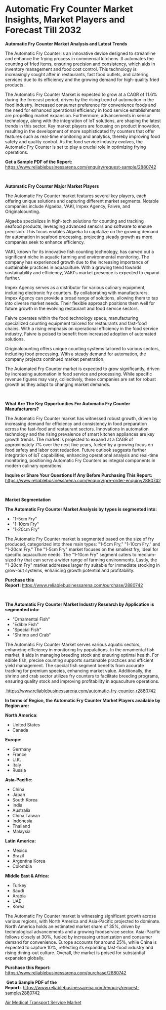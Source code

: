 <p><h1>Automatic Fry Counter Market Insights, Market Players and Forecast Till 2032</h1></p><p><strong>Automatic Fry Counter Market Analysis and Latest Trends</strong></p>
<p><p>The Automatic Fry Counter is an innovative device designed to streamline and enhance the frying process in commercial kitchens. It automates the counting of fried items, ensuring precision and consistency, which aids in inventory management and food cost control. This technology is increasingly sought after in restaurants, fast food outlets, and catering services due to its efficiency and the growing demand for high-quality fried products.</p><p>The Automatic Fry Counter Market is expected to grow at a CAGR of 11.6% during the forecast period, driven by the rising trend of automation in the food industry. Increased consumer preference for convenience foods and the need for enhanced operational efficiency in food service establishments are propelling market expansion. Furthermore, advancements in sensor technology, along with the integration of IoT solutions, are shaping the latest trends in this sector. Key market players are focusing on product innovation, resulting in the development of more sophisticated fry counters that offer features such as real-time monitoring and analytics, thereby improving food safety and quality control. As the food service industry evolves, the Automatic Fry Counter is set to play a crucial role in optimizing frying operations.</p></p>
<p><strong>Get a Sample PDF of the Report:&nbsp;</strong> <a href="https://www.reliablebusinessarena.com/enquiry/request-sample/2880742?utm_campaign=3168&utm_medium=2&utm_source=Github&utm_content=ia&utm_term=12032025&utm_id=automatic-fry-counter">https://www.reliablebusinessarena.com/enquiry/request-sample/2880742</a></p>
<p>&nbsp;</p>
<p><strong>Automatic Fry Counter Major Market Players</strong></p>
<p><p>The Automatic Fry Counter market features several key players, each offering unique solutions and capturing different market segments. Notable companies include Algaeba, VAKI, Impex Agency, Faivre, and Originalcounting.</p><p>Algaeba specializes in high-tech solutions for counting and tracking seafood products, leveraging advanced sensors and software to ensure precision. This focus enables Algaeba to capitalize on the growing demand for automation in seafood processing, projecting steady growth as more companies seek to enhance efficiency.</p><p>VAKI, known for its innovative fish counting technology, has carved out a significant niche in aquatic farming and environmental monitoring. The company has experienced growth due to the increasing importance of sustainable practices in aquaculture. With a growing trend towards sustainability and efficiency, VAKI's market presence is expected to expand further.</p><p>Impex Agency serves as a distributor for various culinary equipment, including electronic fry counters. By collaborating with manufacturers, Impex Agency can provide a broad range of solutions, allowing them to tap into diverse market needs. Their flexible approach positions them well for future growth in the evolving restaurant and food service sectors.</p><p>Faivre operates within the food technology space, manufacturing specialized counting equipment tailored for restaurants and fast-food chains. With a rising emphasis on operational efficiency in the food service industry, Faivre is poised to benefit from increased adoption of automated solutions.</p><p>Originalcounting offers unique counting systems tailored to various sectors, including food processing. With a steady demand for automation, the company projects continued market penetration.</p><p>The Automated Fry Counter market is expected to grow significantly, driven by increasing automation in food service and processing. While specific revenue figures may vary, collectively, these companies are set for robust growth as they adapt to changing market demands.</p></p>
<p>&nbsp;</p>
<p><strong>What Are The Key Opportunities For Automatic Fry Counter Manufacturers?</strong></p>
<p><p>The Automatic Fry Counter market has witnessed robust growth, driven by increasing demand for efficiency and consistency in food preparation across the fast-food and restaurant sectors. Innovations in automation technology and the rising prevalence of smart kitchen appliances are key growth trends. The market is projected to expand at a CAGR of approximately 7% over the next five years, fueled by a growing focus on food safety and labor cost reduction. Future outlook suggests further integration of IoT capabilities, enhancing operational analysis and real-time monitoring, positioning Automatic Fry Counters as integral components in modern culinary operations.</p></p>
<p><strong>Inquire or Share Your Questions If Any Before Purchasing This Report:</strong> <a href="https://www.reliablebusinessarena.com/enquiry/pre-order-enquiry/2880742?utm_campaign=3168&utm_medium=2&utm_source=Github&utm_content=ia&utm_term=12032025&utm_id=automatic-fry-counter">https://www.reliablebusinessarena.com/enquiry/pre-order-enquiry/2880742</a></p>
<p>&nbsp;</p>
<p><strong>Market Segmentation</strong></p>
<p><strong>The Automatic Fry Counter Market Analysis by types is segmented into:</strong></p>
<p><ul><li>"1-5cm Fry"</li><li>"1-10cm Fry"</li><li>"1-20cm Fry"</li></ul></p>
<p><p>The Automatic Fry Counter market is segmented based on the size of fry produced, categorized into three main types: "1-5cm Fry," "1-10cm Fry," and "1-20cm Fry." The "1-5cm Fry" market focuses on the smallest fry, ideal for specific aquaculture needs. The "1-10cm Fry" segment caters to medium-sized fry that can serve a wider range of farming environments. Lastly, the "1-20cm Fry" market addresses larger fry suitable for immediate stocking in grow-out systems, enhancing growth potential and profitability.</p></p>
<p><strong>Purchase this Report:&nbsp;</strong><a href="https://www.reliablebusinessarena.com/purchase/2880742?utm_campaign=3168&utm_medium=2&utm_source=Github&utm_content=ia&utm_term=12032025&utm_id=automatic-fry-counter">https://www.reliablebusinessarena.com/purchase/2880742</a></p>
<p>&nbsp;</p>
<p><strong>The Automatic Fry Counter Market Industry Research by Application is segmented into:</strong></p>
<p><ul><li>"Ornamental Fish"</li><li>"Edible Fish"</li><li>"Special Fish"</li><li>"Shrimp and Crab"</li></ul></p>
<p><p>The Automatic Fry Counter Market serves various aquatic sectors, enhancing efficiency in monitoring fry populations. In the ornamental fish market, it aids in managing breeding stock and ensuring optimal health. For edible fish, precise counting supports sustainable practices and efficient yield management. The special fish segment benefits from accurate tracking for premium species, enhancing market value. Additionally, the shrimp and crab sector utilizes fry counters to facilitate breeding programs, ensuring quality stock and improving profitability in aquaculture operations.</p></p>
<p><a href="https://www.reliablebusinessarena.com/automatic-fry-counter-r2880742?utm_campaign=3168&utm_medium=2&utm_source=Github&utm_content=ia&utm_term=12032025&utm_id=automatic-fry-counter">&nbsp;https://www.reliablebusinessarena.com/automatic-fry-counter-r2880742</a></p>
<p><strong>In terms of Region, the Automatic Fry Counter Market Players available by Region are:</strong></p>
<p>
    <p> <strong> North America: </strong>
        <ul>
            <li>United States</li>
            <li>Canada</li>
        </ul>
        </p> 
    <p> <strong> Europe: </strong>
        <ul>
            <li>Germany</li>
            <li>France</li>
            <li>U.K.</li>
            <li>Italy</li>
            <li>Russia</li>
        </ul>
        </p> 
    <p> <strong> Asia-Pacific: </strong>
        <ul>
            <li>China</li>
            <li>Japan</li>
            <li>South Korea</li>
            <li>India</li>
            <li>Australia</li>
            <li>China Taiwan</li>
            <li>Indonesia</li>
            <li>Thailand</li>
            <li>Malaysia</li>
        </ul>
        </p> 
    <p> <strong> Latin America: </strong>
        <ul>
            <li>Mexico</li>
            <li>Brazil</li>
            <li>Argentina Korea</li>
            <li>Colombia</li>
        </ul>
        </p> 
    <p> <strong> Middle East & Africa: </strong>
        <ul>
            <li>Turkey</li>
            <li>Saudi</li>
            <li>Arabia</li>
            <li>UAE</li>
            <li>Korea</li>
        </ul>
    </p>
    </p>
<p><p>The Automatic Fry Counter market is witnessing significant growth across various regions, with North America and Asia-Pacific projected to dominate. North America holds an estimated market share of 35%, driven by technological advancements and a growing foodservice sector. Asia-Pacific follows closely at 30%, fueled by increasing urbanization and consumer demand for convenience. Europe accounts for around 25%, while China is expected to capture 10%, reflecting its expanding fast-food industry and rising dining-out culture. Overall, the market is poised for substantial expansion globally.</p></p>
<p><strong>Purchase this Report: </strong><a href="https://www.reliablebusinessarena.com/purchase/2880742?utm_campaign=3168&utm_medium=2&utm_source=Github&utm_content=ia&utm_term=12032025&utm_id=automatic-fry-counter">https://www.reliablebusinessarena.com/purchase/2880742</a></p>
<p>&nbsp;<strong>Get a Sample PDF of the Report:&nbsp;&nbsp;</strong><a href="https://www.reliablebusinessarena.com/enquiry/request-sample/2880742?utm_campaign=3168&utm_medium=2&utm_source=Github&utm_content=ia&utm_term=12032025&utm_id=automatic-fry-counter">https://www.reliablebusinessarena.com/enquiry/request-sample/2880742</a></p>
<p><strong></strong></p>
<p><p><a href="https://github.com/salodipura00/Market-Research-Report-List-1/blob/main/air-medical-transport-service-market.md?utm_campaign=3168&utm_medium=2&utm_source=Github&utm_content=ia&utm_term=12032025&utm_id=automatic-fry-counter">Air Medical Transport Service Market</a></p></p>